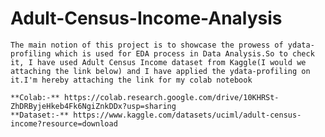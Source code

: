 # Adult-Census-Income-Analysis
    The main notion of this project is to showcase the prowess of ydata-profiling which is used for EDA process in Data Analysis.So to check it, I have used Adult Census Income dataset from Kaggle(I would we attaching the link below) and I have applied the ydata-profiling on it.I'm hereby attaching the link for my colab notebook

    **Colab:-** https://colab.research.google.com/drive/10KHRSt-ZhDRByjeHkeb4Fk6NgiZnkDDx?usp=sharing
    **Dataset:-** https://www.kaggle.com/datasets/uciml/adult-census-income?resource=download
